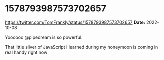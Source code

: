 # 1578793987573702657
https://twitter.com/TomFrankly/status/1578793987573702657
**Date:** 2022-10-08

Yoooooo @pipedream is so powerful.

That little sliver of JavaScript I learned during my honeymoon is coming in real handy right now
